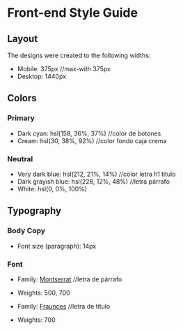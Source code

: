 # Front-end Style Guide

## Layout

The designs were created to the following widths:

- Mobile: 375px //max-with 375px
- Desktop: 1440px 

## Colors

### Primary

- Dark cyan: hsl(158, 36%, 37%) //color de botones
- Cream: hsl(30, 38%, 92%) //color fondo caja crema

### Neutral

- Very dark blue: hsl(212, 21%, 14%) //color letra h1 titulo
- Dark grayish blue: hsl(228, 12%, 48%) //letra párrafo
- White: hsl(0, 0%, 100%)

## Typography

### Body Copy

- Font size (paragraph): 14px

### Font

- Family: [Montserrat](https://fonts.google.com/specimen/Montserrat) //letra de párrafo
- Weights: 500, 700

- Family: [Fraunces](https://fonts.google.com/specimen/Fraunces)  //letra de título
- Weights: 700
